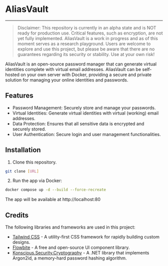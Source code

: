 # AliasVault

---

> Disclaimer: This repository is currently in an alpha state and is NOT ready for production use. Critical features, such as encryption, are not yet fully implemented. AliasVault is a work in progress and as of this moment serves as a research playground. Users are welcome to explore and use this project, but please be aware that there are no guarantees regarding its security or stability. Use at your own risk!

AliasVault is an open-source password manager that can generate virtual identities complete with virtual email addresses. AliasVault can be self-hosted on your own server with Docker, providing a secure and private solution for managing your online identities and passwords.

## Features
- Password Management: Securely store and manage your passwords.
- Virtual Identities: Generate virtual identities with virtual (working) email addresses.
- Data Protection: Ensures that all sensitive data is encrypted and securely stored.
- User Authentication: Secure login and user management functionalities.

## Installation

1. Clone this repository.

```bash
git clone [URL]
```

2. Run the app via Docker:

```bash
docker compose up -d --build --force-recreate
```

The app will be available at http://localhost:80



## Credits
The following libraries and frameworks are used in this project:

- [Tailwind CSS](https://tailwindcss.com/) - A utility-first CSS framework for rapidly building custom designs.
- [Flowbite](https://flowbite.com/) - A free and open-source UI component library.
- [Konscious.Security.Cryptography](https://github.com/kmaragon/Konscious.Security.Cryptography) - A .NET library that implements Argon2id, a memory-hard password hashing algorithm.
